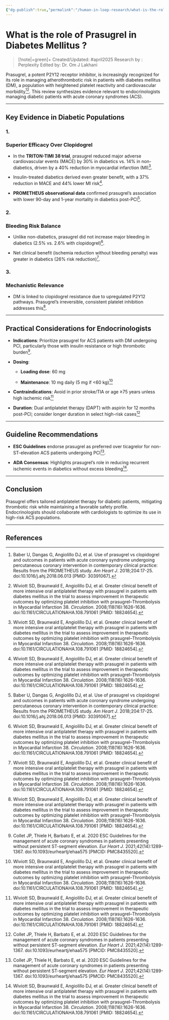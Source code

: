 ```yaml
---
{"dg-publish":true,"permalink":"/human-in-loop-research/what-is-the-role-of-prasugrel-in-diabetes-mellitus/"}
---
```







# What is the role of Prasugrel in Diabetes Mellitus ?

> [!note|+green]+ Created/Updated: #april2025 
> Research by : Perplexity
> Edited by: Dr. Om J Lakhani

  

Prasugrel, a potent P2Y12 receptor inhibitor, is increasingly recognized for its role in managing atherothrombotic risk in patients with diabetes mellitus (DM), a population with heightened platelet reactivity and cardiovascular morbidity[^1][^2]. This review synthesizes evidence relevant to endocrinologists managing diabetic patients with acute coronary syndromes (ACS).

---

## **Key Evidence in Diabetic Populations**

  

### **1.** 

### **Superior Efficacy Over Clopidogrel**

- In the **TRITON-TIMI 38 trial**, prasugrel reduced major adverse cardiovascular events (MACE) by 30% in diabetics vs. 14% in non-diabetics, driven by a 40% reduction in myocardial infarction (MI)[^2].
    
- Insulin-treated diabetics derived even greater benefit, with a 37% reduction in MACE and 44% lower MI risk[^2].
    
- **PROMETHEUS observational data** confirmed prasugrel’s association with lower 90-day and 1-year mortality in diabetics post-PCI[^1].
    

  

### **2.** 

### **Bleeding Risk Balance**

- Unlike non-diabetics, prasugrel did not increase major bleeding in diabetics (2.5% vs. 2.6% with clopidogrel)[^2].
    
- Net clinical benefit (ischemia reduction without bleeding penalty) was greater in diabetics (26% risk reduction)[^2].
    

  

### **3.** 

### **Mechanistic Relevance**

- DM is linked to clopidogrel resistance due to upregulated P2Y12 pathways. Prasugrel’s irreversible, consistent platelet inhibition addresses this[^2].
    

---

## **Practical Considerations for Endocrinologists**

- **Indications**: Prioritize prasugrel for ACS patients with DM undergoing PCI, particularly those with insulin resistance or high thrombotic burden[^3].
    
- **Dosing**:
    
    - **Loading dose**: 60 mg
        
    - **Maintenance**: 10 mg daily (5 mg if <60 kg)[^2]
        
    
- **Contraindications**: Avoid in prior stroke/TIA or age ≥75 years unless high ischemic risk[^2]
    
- **Duration**: Dual antiplatelet therapy (DAPT) with aspirin for 12 months post-PCI; consider longer duration in select high-risk cases[^3]
    

---

## **Guideline Recommendations**

- **ESC Guidelines** endorse prasugrel as preferred over ticagrelor for non-ST-elevation ACS patients undergoing PCI[^3].
    
- **ADA Consensus**: Highlights prasugrel’s role in reducing recurrent ischemic events in diabetics without excess bleeding[^2].
    

---

## **Conclusion**

  

Prasugrel offers tailored antiplatelet therapy for diabetic patients, mitigating thrombotic risk while maintaining a favorable safety profile. Endocrinologists should collaborate with cardiologists to optimize its use in high-risk ACS populations.

---

## **References**

  

[^1]: Baber U, Dangas G, Angiolillo DJ, et al. Use of prasugrel vs clopidogrel and outcomes in patients with acute coronary syndrome undergoing percutaneous coronary intervention in contemporary clinical practice: Results from the PROMETHEUS study. _Am Heart J_. 2018;204:17-25. doi:10.1016/j.ahj.2018.06.013 [PMID: 30391067].

  

[^2]: Wiviott SD, Braunwald E, Angiolillo DJ, et al. Greater clinical benefit of more intensive oral antiplatelet therapy with prasugrel in patients with diabetes mellitus in the trial to assess improvement in therapeutic outcomes by optimizing platelet inhibition with prasugrel–Thrombolysis in Myocardial Infarction 38. _Circulation_. 2008;118(16):1626-1636. doi:10.1161/CIRCULATIONAHA.108.791061 [PMID: 18824654].

  

[^3]: Collet JP, Thiele H, Barbato E, et al. 2020 ESC Guidelines for the management of acute coronary syndromes in patients presenting without persistent ST-segment elevation. _Eur Heart J_. 2021;42(14):1289-1367. doi:10.1093/eurheartj/ehaa575 [PMCID: PMC8435520].


